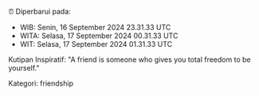 ⏰ Diperbarui pada:
- WIB: Senin, 16 September 2024 23.31.33 UTC
- WITA: Selasa, 17 September 2024 00.31.33 UTC
- WIT: Selasa, 17 September 2024 01.31.33 UTC

Kutipan Inspiratif:
"A friend is someone who gives you total freedom to be yourself."


Kategori: friendship

